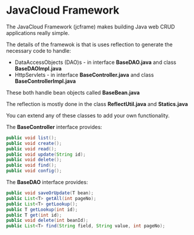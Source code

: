 # JavaCloud Framework

The JavaCloud Framework (jcframe) makes building Java web CRUD applications really simple.

The details of the framewok is that is uses reflection to generate the necessary code to handle:
* DataAccessObjects (DAO)s - in interface **BaseDAO.java** and class **BaseDAOImpl.java**
* HttpServlets - in interface **BaseController.java** and class **BaseControllerImpl.java**

These both handle bean objects called **BaseBean.java**

The reflection is mostly done in the class **ReflectUtil.java** and **Statics.java**

You can extend any of these classes to add your own functionality.

The **BaseController** interface provides:
```java
public void list();
public void create();
public void read();
public void update(String id);
public void delete();
public void find();
public void config();
```

The **BaseDAO** interface provides:
```java
public void saveOrUpdate(T bean);
public List<T> getAll(int pageNo);
public List<T> getLookup();
public T getLookup(int id);
public T get(int id);
public void delete(int beanId);
public List<T> find(String field, String value, int pageNo);
```
